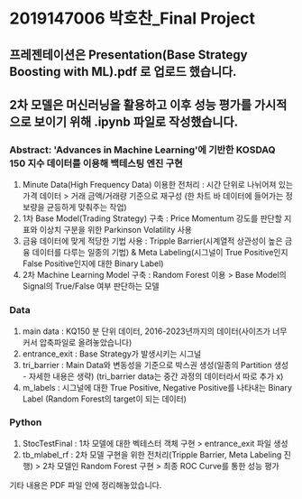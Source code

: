 # 2019147006 박호찬_Final Project
## 프레젠테이션은 Presentation(Base Strategy Boosting with ML).pdf 로 업로드 했습니다.
## 2차 모델은 머신러닝을 활용하고 이후 성능 평가를 가시적으로 보이기 위해 .ipynb 파일로 작성했습니다.

### Abstract: 'Advances in Machine Learning'에 기반한 KOSDAQ 150 지수 데이터를 이용해 백테스팅 엔진 구현

1. Minute Data(High Frequency Data) 이용한 전처리 : 시간 단위로 나뉘어져 있는 가격 데이터 > 거래 금액/거래량 기준으로 재구성 (한 차트 바 데이터에 들어가는 정보량을 균등하게 맞춰주는 작업)
2. 1차 Base Model(Trading Strategy) 구축 : Price Momentum 강도를 판단할 지표와 이상치 구분을 위한 Parkinson Volatility 사용
3. 금융 데이터에 맞게 적당한 기법 사용 : Tripple Barrier(시계열적 상관성이 높은 금융 데이터를 다루는 일종의 기법) & Meta Labeling(시그널이 True Positive인지 False Positive인지에 대한 Binary Label)
4. 2차 Machine Learning Model 구축 : Random Forest 이용 > Base Model의 Signal의 True/False 여부 판단하는 모델

### Data
1. main data : KQ150 분 단위 데이터, 2016-2023년까지의 데이터(사이즈가 너무 커서 압축파일로 올려놓았습니다)  
2. entrance_exit : Base Strategy가 발생시키는 시그널  
3. tri_barrier : Main Data와 변동성을 기준으로 박스권 생성(일종의 Partition 생성 - 자세한 내용은 생략)
   (tri_barrier data는 중간 과정의 데이터라서 따로 추가 x)  
4. m_labels : 시그널에 대한 True Positive, Negative Positive를 나타내는 Binary Label (Random Forest의 target이 되는 데이터)  


### Python
1. StocTestFinal : 1차 모델에 대한 벡테스터 객체 구현 > entrance_exit 파일 생성
2. tb_mlabel_rf : 2차 모델 구현을 위한 전처리(Tripple Barrier, Meta Labeling 진행) > 2차 모델인 Random Forest 구현 > 최종 ROC Curve를 통한 성능 평가

기타 내용은 PDF 파일 안에 정리해놓았습니다.


